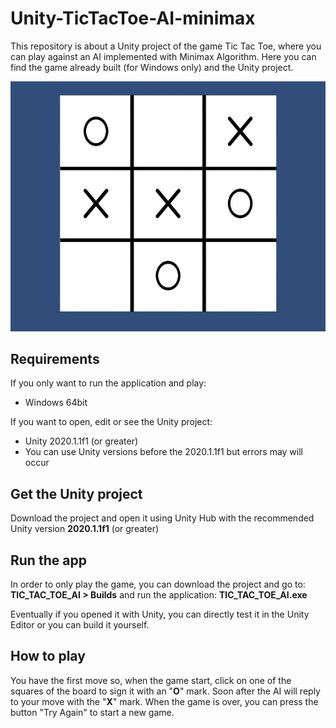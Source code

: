 # Unity-TicTacToe-AI-minimax
This repository is about a Unity project of the game Tic Tac Toe, where you can play against an AI implemented with Minimax Algorithm.
Here you can find the game already built (for Windows only) and the Unity project.

![screenshot](screenshots/screenshot-tictactoe_50.jpg)

## Requirements

If you only want to run the application and play:
 - Windows 64bit

If you want to open, edit or see the Unity project:
 - Unity 2020.1.1f1 (or greater)
 - You can use Unity versions before the 2020.1.1f1 but errors may will occur

## Get the Unity project

Download the project and open it using Unity Hub with the recommended Unity version **2020.1.1f1** (or greater)

## Run the app

In order to only play the game, you can download the project and go to: **TIC_TAC_TOE_AI > Builds** and run the application: **TIC_TAC_TOE_AI.exe**

Eventually if you opened it with Unity, you can directly test it in the Unity Editor or you can build it yourself.

## How to play

You have the first move so, when the game start, click on one of the squares of the board to sign it with an "**O**" mark. Soon after the AI will reply to your move with the "**X**" mark.
When the game is over, you can press the button "Try Again" to start a new game.
